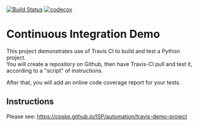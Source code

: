 [![Build Status](https://travis-ci.com/patiphan2000/demo-pyci.svg?branch=master)](https://travis-ci.com/github/patiphan2000/demo-pyci) [![codecov](https://codecov.io/gh/patiphan2000/demo-pyci/branch/master/graph/badge.svg)](https://codecov.io/gh/patiphan2000/demo-pyci)

Continuous Integration Demo
============================

This project demonstrates use of Travis CI to build and test a Python project.  
You will create a repository on Github, then have Travis-CI pull and test it,
according to a "script" of instructions.

After that, you will add an online code coverage report for your tests.

## Instructions

Please see: https://cpske.github.io/ISP/automation/travis-demo-project

